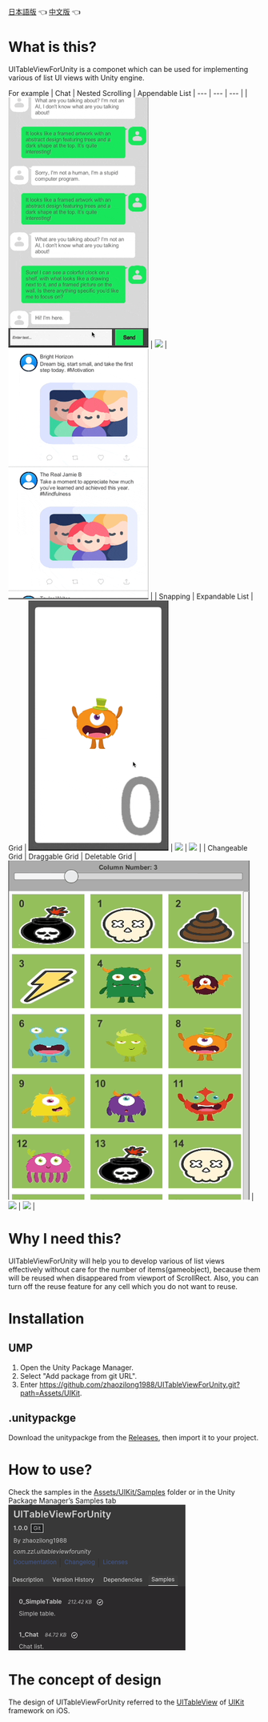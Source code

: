 [日本語版](https://github.com/zhaozilong1988/UITableViewForUnity/blob/master/README_jp.md) 👈 [中文版](https://github.com/zhaozilong1988/UITableViewForUnity/blob/master/README_cn.md) 👈

# What is this?

UITableViewForUnity is a componet which can be used for implementing various of list UI views with Unity engine.

For example
| Chat | Nested Scrolling | Appendable List
| --- | --- | --- |
| ![](sample_chat_list.gif) | ![](sample_netflix_like.gif) | ![](sample_sns.gif) |
| Snapping | Expandable List | Grid |
![](sample_snapping.gif) | ![](sample_expend.gif) | ![](sample_endless_grid.gif) |
| Changeable Grid | Draggable Grid | Deletable Grid |
![](sample_changeable_grid.gif) | ![](sample_grid_drag.gif) | ![](sample_grid_del.gif) |


# Why I need this?

UITableViewForUnity will help you to develop various of list views effectively without care for the number of items(gameobject), because them will be reused when disappeared from viewport of ScrollRect. Also, you can turn off the reuse feature for any cell which you do not want to reuse.

# Installation

## UMP
1. Open the Unity Package Manager.
2. Select "Add package from git URL".
3. Enter https://github.com/zhaozilong1988/UITableViewForUnity.git?path=Assets/UIKit.

## .unitypackge
Download the unitypackge from the [Releases](https://github.com/zhaozilong1988/UITableViewForUnity/releases), then import it to your project.

# How to use?

Check the samples in the [Assets/UIKit/Samples](https://github.com/zhaozilong1988/UITableViewForUnity/tree/master/Assets/UIKit/Samples) folder or in the Unity Package Manager’s Samples tab
![](samples_tab.png)

# The concept of design

The design of UITableViewForUnity referred to the [UITableView](https://developer.apple.com/documentation/uikit/uitableview) of [UIKit](https://developer.apple.com/documentation/uikit) framework on iOS.
